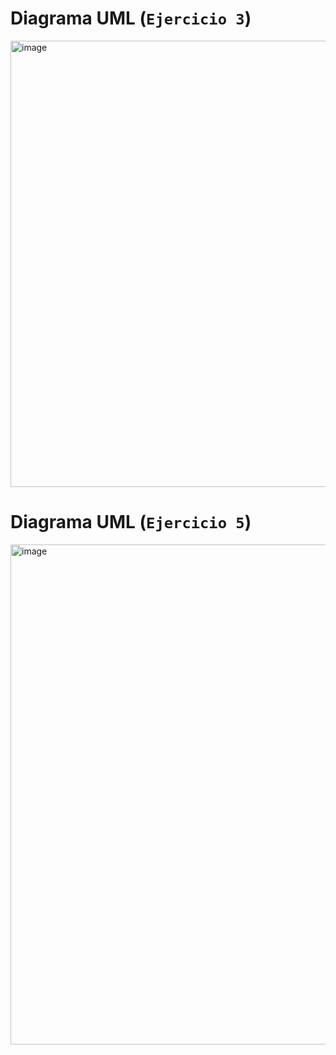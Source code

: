 # Diagrama UML (`Ejercicio 3`)

<img width="665" height="714" alt="image" src="https://github.com/user-attachments/assets/cb1739c1-04cc-4586-8e46-9fe76868331c" />

#
# Diagrama UML (`Ejercicio 5`)

<img width="1062" height="800" alt="image" src="https://github.com/user-attachments/assets/82ef1c66-cbc4-474f-b172-fcb7f53be8f5" />

